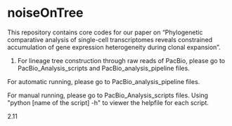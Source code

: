 # noiseOnTree

This repository contains core codes for our paper on “Phylogenetic comparative analysis of single-cell transcriptomes reveals constrained accumulation of gene expression heterogeneity during clonal expansion”. 

1. For lineage tree construction through raw reads of PacBio, please go to PacBio_Analysis_scripts and PacBio_analysis_pipeline files.

For automatic running, please go to PacBio_analysis_pipeline files. 

For manual running, please go to PacBio_Analysis_scripts files. 
Using "python [name of the script] -h" to viewer the helpfile for each script.

2.11


